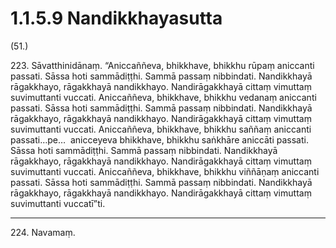 

# 1.1.5.9 Nandikkhayasutta





(51.)

223\. Sāvatthinidānaṃ. “Aniccaññeva, bhikkhave, bhikkhu rūpaṃ aniccanti passati. Sāssa hoti sammādiṭṭhi. Sammā passaṃ nibbindati. Nandikkhayā rāgakkhayo, rāgakkhayā nandikkhayo. Nandirāgakkhayā cittaṃ vimuttaṃ suvimuttanti vuccati. Aniccaññeva, bhikkhave, bhikkhu vedanaṃ aniccanti passati. Sāssa hoti sammādiṭṭhi. Sammā passaṃ nibbindati. Nandikkhayā rāgakkhayo, rāgakkhayā nandikkhayo. Nandirāgakkhayā cittaṃ vimuttaṃ suvimuttanti vuccati. Aniccaññeva, bhikkhave, bhikkhu saññaṃ aniccanti passati…pe…  anicceyeva bhikkhave, bhikkhu saṅkhāre aniccāti passati. Sāssa hoti sammādiṭṭhi. Sammā passaṃ nibbindati. Nandikkhayā rāgakkhayo, rāgakkhayā nandikkhayo. Nandirāgakkhayā cittaṃ vimuttaṃ suvimuttanti vuccati. Aniccaññeva, bhikkhave, bhikkhu viññāṇaṃ aniccanti passati. Sāssa hoti sammādiṭṭhi. Sammā passaṃ nibbindati. Nandikkhayā rāgakkhayo, rāgakkhayā nandikkhayo. Nandirāgakkhayā cittaṃ vimuttaṃ suvimuttanti vuccatī”ti.

---

224\. Navamaṃ.





